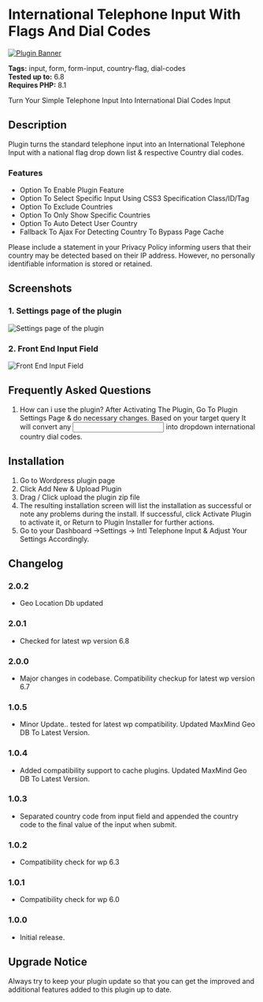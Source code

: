 # International Telephone Input With Flags And Dial Codes

[![Plugin Banner](https://ps.w.org/international-telephone-input-with-flags-and-dial-codes/assets/banner-772x250.png)](https://wordpress.org/plugins/international-telephone-input-with-flags-and-dial-codes/)

**Tags:** input, form, form-input, country-flag, dial-codes \
**Tested up to:** 6.8 \
**Requires PHP:** 8.1

Turn Your Simple Telephone Input Into International Dial Codes Input

## Description

Plugin turns the standard telephone input into an International Telephone Input with a national flag drop down list & respective Country dial codes.

### Features

- Option To Enable Plugin Feature
- Option To Select Specific Input Using CSS3 Specification Class/ID/Tag
- Option To Exclude Countries
- Option To Only Show Specific Countries
- Option To Auto Detect User Country
- Fallback To Ajax For Detecting Country To Bypass Page Cache

Please include a statement in your Privacy Policy informing users that their country may be detected based on their IP address. However, no personally identifiable information is stored or retained.

## Screenshots

### 1. Settings page of the plugin

![Settings page of the plugin](https://ps.w.org/international-telephone-input-with-flags-and-dial-codes/assets/screenshot-1.png)

### 2. Front End Input Field

![Front End Input Field](https://ps.w.org/international-telephone-input-with-flags-and-dial-codes/assets/screenshot-2.png)

## Frequently Asked Questions

1. How can i use the plugin?
After Activating The Plugin, Go To Plugin Settings Page & do necessary changes. Based on your target query It will convert any <input type="tel" name=""> into dropdown international country dial codes.

## Installation

1. Go to Wordpress plugin page
2. Click Add New & Upload Plugin
3. Drag / Click upload the plugin zip file
4. The resulting installation screen will list the installation as successful or note any problems during the install.
If successful, click Activate Plugin to activate it, or Return to Plugin Installer for further actions.
3. Go to your Dashboard ->Settings -> Intl Telephone Input & Adjust Your Settings Accordingly.

## Changelog

### 2.0.2
- Geo Location Db updated

### 2.0.1
- Checked for latest wp version 6.8

### 2.0.0
- Major changes in codebase. Compatibility checkup for latest wp version 6.7

### 1.0.5
- Minor Update.. tested for latest wp compatibility. Updated MaxMind Geo DB To Latest Version.

### 1.0.4
- Added compatibility support to cache plugins. Updated MaxMind Geo DB To Latest Version.

### 1.0.3
- Separated country code from input field and appended the country code to the final value of the input when submit.

### 1.0.2
- Compatibility check for wp 6.3

### 1.0.1
- Compatibility check for wp 6.0

### 1.0.0
- Initial release.

## Upgrade Notice

Always try to keep your plugin update so that you can get the improved and additional features added to this plugin up to date.